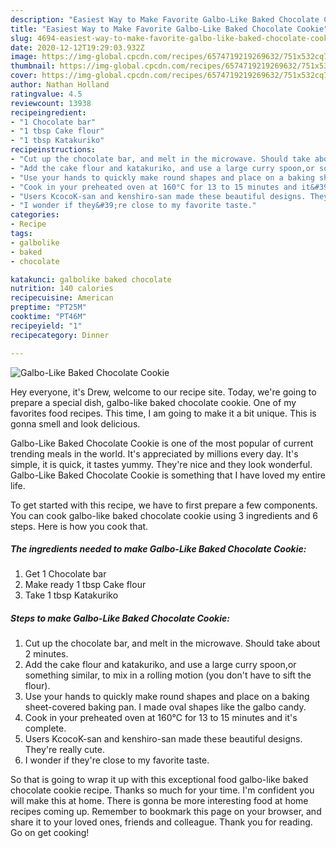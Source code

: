 ```yaml
---
description: "Easiest Way to Make Favorite Galbo-Like Baked Chocolate Cookie"
title: "Easiest Way to Make Favorite Galbo-Like Baked Chocolate Cookie"
slug: 4694-easiest-way-to-make-favorite-galbo-like-baked-chocolate-cookie
date: 2020-12-12T19:29:03.932Z
image: https://img-global.cpcdn.com/recipes/6574719219269632/751x532cq70/galbo-like-baked-chocolate-cookie-recipe-main-photo.jpg
thumbnail: https://img-global.cpcdn.com/recipes/6574719219269632/751x532cq70/galbo-like-baked-chocolate-cookie-recipe-main-photo.jpg
cover: https://img-global.cpcdn.com/recipes/6574719219269632/751x532cq70/galbo-like-baked-chocolate-cookie-recipe-main-photo.jpg
author: Nathan Holland
ratingvalue: 4.5
reviewcount: 13938
recipeingredient:
- "1 Chocolate bar"
- "1 tbsp Cake flour"
- "1 tbsp Katakuriko"
recipeinstructions:
- "Cut up the chocolate bar, and melt in the microwave. Should take about 2 minutes."
- "Add the cake flour and katakuriko, and use a large curry spoon,or something similar, to mix in a rolling motion (you don&#39;t have to sift the flour)."
- "Use your hands to quickly make round shapes and place on a baking sheet-covered baking pan. I made oval shapes like the galbo candy."
- "Cook in your preheated oven at 160°C for 13 to 15 minutes and it&#39;s complete."
- "Users KcocoK-san and kenshiro-san made these beautiful designs. They&#39;re really cute."
- "I wonder if they&#39;re close to my favorite taste."
categories:
- Recipe
tags:
- galbolike
- baked
- chocolate

katakunci: galbolike baked chocolate 
nutrition: 140 calories
recipecuisine: American
preptime: "PT25M"
cooktime: "PT46M"
recipeyield: "1"
recipecategory: Dinner

---
```



![Galbo-Like Baked Chocolate Cookie](https://img-global.cpcdn.com/recipes/6574719219269632/751x532cq70/galbo-like-baked-chocolate-cookie-recipe-main-photo.jpg)

Hey everyone, it's Drew, welcome to our recipe site. Today, we're going to prepare a special dish, galbo-like baked chocolate cookie. One of my favorites food recipes. This time, I am going to make it a bit unique. This is gonna smell and look delicious.



Galbo-Like Baked Chocolate Cookie is one of the most popular of current trending meals in the world. It's appreciated by millions every day. It's simple, it is quick, it tastes yummy. They're nice and they look wonderful. Galbo-Like Baked Chocolate Cookie is something that I have loved my entire life.


To get started with this recipe, we have to first prepare a few components. You can cook galbo-like baked chocolate cookie using 3 ingredients and 6 steps. Here is how you cook that.

<!--inarticleads1-->

##### The ingredients needed to make Galbo-Like Baked Chocolate Cookie:

1. Get 1 Chocolate bar
1. Make ready 1 tbsp Cake flour
1. Take 1 tbsp Katakuriko




<!--inarticleads2-->

##### Steps to make Galbo-Like Baked Chocolate Cookie:

1. Cut up the chocolate bar, and melt in the microwave. Should take about 2 minutes.
1. Add the cake flour and katakuriko, and use a large curry spoon,or something similar, to mix in a rolling motion (you don&#39;t have to sift the flour).
1. Use your hands to quickly make round shapes and place on a baking sheet-covered baking pan. I made oval shapes like the galbo candy.
1. Cook in your preheated oven at 160°C for 13 to 15 minutes and it&#39;s complete.
1. Users KcocoK-san and kenshiro-san made these beautiful designs. They&#39;re really cute.
1. I wonder if they&#39;re close to my favorite taste.




So that is going to wrap it up with this exceptional food galbo-like baked chocolate cookie recipe. Thanks so much for your time. I'm confident you will make this at home. There is gonna be more interesting food at home recipes coming up. Remember to bookmark this page on your browser, and share it to your loved ones, friends and colleague. Thank you for reading. Go on get cooking!
